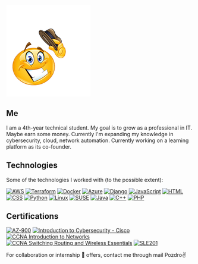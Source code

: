 <img src="Howdy.png" alt="Howdy">

## Me
I am a 4th-year technical student. My goal is to grow as a professional in IT. Maybe earn some money.
Currently I'm expanding my knowledge in cybersecurity, cloud, network automation. Currently working on a learning platform as its co-founder.

## Technologies
Some of the technologies I worked with (to the possible extent):

[![AWS](https://img.shields.io/badge/AWS-232F3E?style=flat&logo=amazon-aws&logoColor=white)](https://aws.amazon.com)
[![Terraform](https://img.shields.io/badge/Terraform-7B42B6?style=flat&logo=terraform&logoColor=white)](https://www.terraform.io)
[![Docker](https://img.shields.io/badge/Docker-2496ED?style=flat&logo=docker&logoColor=white)](https://www.docker.com)
[![Azure](https://img.shields.io/badge/Azure-0089D6?style=flat&logo=microsoft-azure&logoColor=white)](https://azure.microsoft.com)
[![Django](https://img.shields.io/badge/Django-092E20?style=flat&logo=django&logoColor=white)](https://www.djangoproject.com)
[![JavaScript](https://img.shields.io/badge/JavaScript-F7DF1E?style=flat&logo=javascript&logoColor=black)](https://developer.mozilla.org/en-US/docs/Web/JavaScript)
[![HTML](https://img.shields.io/badge/HTML-E34F26?style=flat&logo=html5&logoColor=white)](https://developer.mozilla.org/en-US/docs/Web/HTML)
[![CSS](https://img.shields.io/badge/CSS-1572B6?style=flat&logo=css3&logoColor=white)](https://developer.mozilla.org/en-US/docs/Web/CSS)
[![Python](https://img.shields.io/badge/Python-3776AB?style=flat&logo=python&logoColor=white)](https://www.python.org)
[![Linux](https://img.shields.io/badge/Linux-FCC624?style=flat&logo=linux&logoColor=black)](https://www.kernel.org)
[![SUSE](https://img.shields.io/badge/SUSE-3E9E3E?style=flat&logo=suse&logoColor=white)](https://www.suse.com)
[![Java](https://img.shields.io/badge/java-%23ED8B00.svg?style=flat&logo=openjdk&logoColor=white)](https://www.oracle.com/java)
[![C++](https://img.shields.io/badge/C%2B%2B-00599C?style=flat&logo=c%2B%2B&logoColor=white)](https://isocpp.org)
[![PHP](https://img.shields.io/badge/PHP-777BB4?style=flat&logo=php&logoColor=white)](https://www.php.net)

## Certifications

[![AZ-900](https://img.shields.io/badge/AZ--900-0078D4?style=flat&logo=microsoft-azure&logoColor=white)](https://learn.microsoft.com/en-us/certifications/azure-fundamentals)
[![Introduction to Cybersecurity - Cisco](https://img.shields.io/badge/Introduction%20to%20Cybersecurity-003B5C?style=flat&logo=cisco&logoColor=white)](https://www.netacad.com/courses/cybersecurity/intro-cybersecurity)
[![CCNA Introduction to Networks](https://img.shields.io/badge/CCNA%20Intro%20to%20Networks-006D8C?style=flat&logo=cisco&logoColor=white)](https://www.netacad.com/courses/networking/ccna-introduction-networks)
[![CCNA Switching Routing and Wireless Essentials](https://img.shields.io/badge/CCNA%20Switching%20Routing%20and%20Wireless%20Essentials-006D8C?style=flat&logo=cisco&logoColor=white)](https://www.netacad.com/courses/networking/ccna-switching-routing-wireless-essentials)
[![SLE201](https://img.shields.io/badge/SLE201-4B92DB?style=flat&logo=suse&logoColor=white)]([https://www.suse.com/certification/sle-201](https://www.suse.com/training/course/sle201v15/))
  

For collaboration or internship 👀 offers, contact me through mail
Pozdro✌️
